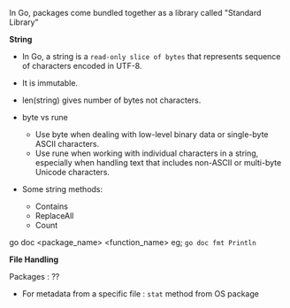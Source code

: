 In Go, packages come bundled together as a library called "Standard Library"

**String**

* In Go, a string is a `read-only slice of bytes` that represents sequence of characters encoded in UTF-8.
* It is immutable.
* len(string) gives number of bytes not characters.

* byte vs rune

    * Use byte when dealing with low-level binary data or single-byte ASCII characters.
    * Use rune when working with individual characters in a string, especially when handling text that includes non-ASCII or multi-byte Unicode characters.

* Some string methods:

    * Contains
    * ReplaceAll
    * Count

go doc <package_name> <function_name>
eg; `go doc fmt Println`

**File Handling**

Packages : ??

* For metadata from a specific file : `stat` method from OS package





